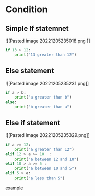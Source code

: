 # Condition
## Simple If statemnet

![[Pasted image 20221205235018.png ]]

```python title="if"
if 13 > 12:
	print("13 greater than 12")
```

## Else statement

![[Pasted image 20221205235231.png]]
```python
if a > b:
	print("a greater than b")
else:
	print("b greater than a")
```

## Else if statement
![[Pasted image 20221205235329.png]]
```python
if a >= 12:
	print("a greater than 12")
elif 12 > a >= 10  :
	print("a between 12 and 10")
elif 10 > a >= 5 :
	print("a between 10 and 5")
elif 5 > a:
	print("a less than 5")
```

[example](https://www.linkedin.com/posts/ralph-aboujaoude-diaz-40838313_technology-tech-code-ugcPost-7003775601933209600-8UjM?utm_source=share&utm_medium=member_desktop )